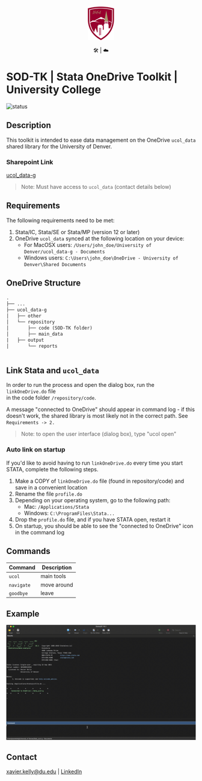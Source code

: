 
<p align="center"><img src="docs/university-of-denver-shield.svg" width="70"/></p>
<p align="center">🛠 | ☁️</p>

# SOD-TK | Stata OneDrive Toolkit | University College
![status](https://img.shields.io/badge/status-in__progress-orange)

## Description

This toolkit is intended to ease data management on the OneDrive ```ucol_data``` shared library for the University of Denver.

### Sharepoint Link
[ucol_data-g](https://denveru.sharepoint.com/sites/Data_ucol-g)
> Note: Must have access to ```ucol_data``` (contact details below)

## Requirements

The following requirements need to be met:	<br />
1. Stata/IC, Stata/SE or Stata/MP (version 12 or later)	<br />
2. OneDrive ```ucol_data``` synced at the following location on your device:
   - For MacOSX users: ```/Users/john_doe/University of Denver/ucol_data-g - Documents```
   - Windows users: ```C:\Users\john_doe\OneDrive - University of Denver\Shared Documents```

## OneDrive Structure

```
.
├── ...					
├── ucol_data-g					
│   ├── other            			
│   └── repository				           
│   	├── code (SOD-TK folder) 	       
│   	├── main_data				
|	├── output				
│   	└── reports				
	
```

## Link Stata and ```ucol_data```

In order to run the process and open the dialog box, run the ```linkOneDrive.do``` file  
in the code folder ```/repository/code```.

A message "connected to OneDrive" should appear in
command log - if this doesn't work, the shared library is most likely not in the correct
path. See ```Requirements -> 2.``` 

> Note: to open the user interface (dialog box), type "ucol open"

### Auto link on startup

If you'd like to avoid having to run ```linkOneDrive.do``` every time you start STATA, complete
the following steps.
1. Make a COPY of ```linkOneDrive.do``` file (found in repository/code) and save in a convenient location
2. Rename the file ```profile.do```
3. Depending on your operating system, go to the following path:
   - Mac: ```/Applications/Stata``` <br />
   - Windows: ```C:\ProgramFiles\Stata...``` 
4. Drop the ```profile.do``` file, and if you have STATA open, restart it
5. On startup, you should be able to see the "connected to OneDrive" icon in the command log

## Commands
| Command        | Description   |
| -------------  | ------------- |
| ```ucol```     | main tools    |
| ```navigate``` | move around   |
| ```goodbye```  | leave         |

## Example
![gif1](docs/readme_gif1.gif)

## Contact
xavier.kelly@du.edu | [LinkedIn](https://www.linkedin.com/in/xavierpkelly/)
